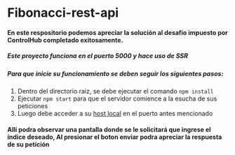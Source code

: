 # Fibonacci-rest-api

#### En este respositorio podemos apreciar la solución al desafio impuesto por ControlHub completado exitosamente.

##### Este proyecto funciona en el puerto 5000 y hace uso de SSR

##### Para que inicie su funcionamiento se deben seguir los siguientes pasos:

1. Dentro del directorio raiz, se debe ejecutar el comando `npm install`
2. Ejecutar `npm start` para que el servidor comience a la esucha de sus peticiones
3. Luego debe acceder a su [host local](http://localhost:5000/) en el puerto antes mencionado

#### Allí podra observar una pantalla donde se le solicitará que ingrese el índice deseado, Al presionar el boton enviar podra apreciar la respuesta de su petición
